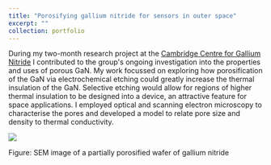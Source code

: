 ```yaml
---
title: "Porosifying gallium nitride for sensors in outer space"
excerpt: ""
collection: portfolio
---
```


During my two-month research project at the [Cambridge Centre for Gallium Nitride](https://www.gan.msm.cam.ac.uk/) I contributed to the group's ongoing investigation into the properties and uses of porous GaN. My work focussed on exploring how porosification of the GaN via electrochemical etching could greatly increase the thermal insulation of the GaN. Selective etching would allow for regions of higher thermal insulation to be designed into a device, an attractive feature for space applications. I employed optical and scanning electron microscopy to characterise the pores and developed a model to relate pore size and density to thermal conductivity.

![](http://bdoptoelectronics.github.io/images/porous_GaN.png)

Figure: SEM image of a partially porosified wafer of gallium nitride
